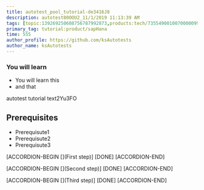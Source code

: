 ```yaml
---
title: autotest_pool_tutorial-de3416J8
description: autotest80OOU2_11/1/2019 11:13:39 AM
tags: [topic:139269250608756787992873,products:tech/73554900100700000996,tutorial:experience/advanced]
primary_tag: tutorial:product/sapHana
time: 555
author_profile: https://github.com/ksAutotests
author_name: ksAutotests
---
```

### You will learn
- You will learn this
- and that

autotest tutorial text2Yu3FO

## Prerequisites
- Prerequisute1
- Prerequisute2
- Prerequisute3

[ACCORDION-BEGIN [](First step)]
[DONE]
[ACCORDION-END]

[ACCORDION-BEGIN [](Second step)]
[DONE]
[ACCORDION-END]

[ACCORDION-BEGIN [](Third step)]
[DONE]
[ACCORDION-END]

